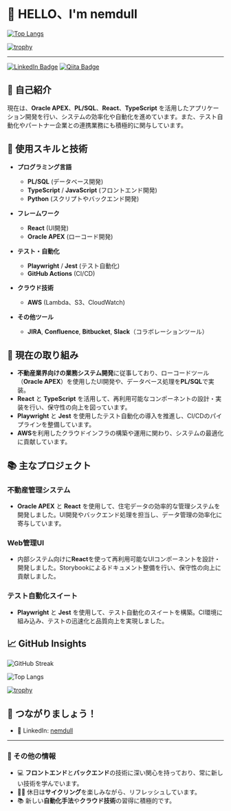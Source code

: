 # 👋 HELLO、I'm nemdull

[![Top Langs](https://github-readme-stats.vercel.app/api/top-langs/?username=nemdull&layout=compact&theme=radical)](https://github.com/anuraghazra/github-readme-stats)

[![trophy](https://github-profile-trophy.vercel.app/?username=nemdull&column=7&theme=radical)](https://github.com/ryo-ma/github-profile-trophy)

---

[![LinkedIn Badge](https://img.shields.io/badge/LinkedIn-nemdull-blue?style=flat-square&logo=linkedin&logoColor=white)](https://www.linkedin.com/in/nemdull/)
[![Qiita Badge](https://img.shields.io/badge/Qiita-nemdull-green?style=flat-square&logo=qiita&logoColor=white)](https://qiita.com/nemdull)

## 🚀 自己紹介

現在は、**Oracle APEX**、**PL/SQL**、**React**、**TypeScript** を活用したアプリケーション開発を行い、システムの効率化や自動化を進めています。また、テスト自動化やパートナー企業との連携業務にも積極的に関与しています。

## 🔧 使用スキルと技術

- **プログラミング言語**  
  - **PL/SQL** (データベース開発)  
  - **TypeScript** / **JavaScript** (フロントエンド開発)  
  - **Python** (スクリプトやバックエンド開発)  

- **フレームワーク**  
  - **React** (UI開発)  
  - **Oracle APEX** (ローコード開発)  

- **テスト・自動化**  
  - **Playwright** / **Jest** (テスト自動化)  
  - **GitHub Actions** (CI/CD)  

- **クラウド技術**  
  - **AWS** (Lambda、S3、CloudWatch)  

- **その他ツール**  
  - **JIRA**, **Confluence**, **Bitbucket**, **Slack**（コラボレーションツール）

## 🚀 現在の取り組み

- **不動産業界向けの業務システム開発**に従事しており、ローコードツール（**Oracle APEX**）を使用したUI開発や、データベース処理を**PL/SQL**で実装。  
- **React** と **TypeScript** を活用して、再利用可能なコンポーネントの設計・実装を行い、保守性の向上を図っています。  
- **Playwright** と **Jest** を使用したテスト自動化の導入を推進し、CI/CDのパイプラインを整備しています。  
- **AWS**を利用したクラウドインフラの構築や運用に関わり、システムの最適化に貢献しています。  

## 📚 主なプロジェクト

### **不動産管理システム**
- **Oracle APEX** と **React** を使用して、住宅データの効率的な管理システムを開発しました。UI開発やバックエンド処理を担当し、データ管理の効率化に寄与しています。

### **Web管理UI**
- 内部システム向けに**React**を使って再利用可能なUIコンポーネントを設計・開発しました。Storybookによるドキュメント整備を行い、保守性の向上に貢献しました。

### **テスト自動化スイート**
- **Playwright** と **Jest** を使用して、テスト自動化のスイートを構築。CI環境に組み込み、テストの迅速化と品質向上を実現しました。

## 📈 GitHub Insights

![GitHub Streak](https://github-readme-streak-stats.herokuapp.com/?user=nemdull&theme=radical)

![Top Langs](https://github-readme-stats.vercel.app/api/top-langs/?username=nemdull&layout=compact&theme=radical)

[![trophy](https://github-profile-trophy.vercel.app/?username=nemdull&column=7&theme=radical)](https://github.com/ryo-ma/github-profile-trophy)

## 🤝 つながりましょう！
- 💼 LinkedIn: [nemdull](https://www.linkedin.com/in/nemdull/)

---

### 🌟 その他の情報

- 💻 **フロントエンド**と**バックエンド**の技術に深い関心を持っており、常に新しい技術を学んでいます。  
- 🚴‍♂️ 休日は**サイクリング**を楽しみながら、リフレッシュしています。  
- 📚 新しい**自動化手法**や**クラウド技術**の習得に積極的です。  
